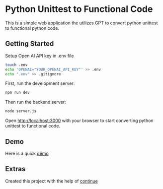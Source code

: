 
# Python Unittest to Functional Code 

This is a simple web application the utilizes GPT to convert python unittest to functional python code.
## Getting Started

Setup Open AI API key in .env file

```bash
touch .env
echo 'OPENAI="YOUR_OPENAI_API_KEY"' >> .env
echo ".env" >> .gitignore
```

First, run the development server:

```bash
npm run dev
```
Then run the backend server:
```bash
node server.js
```


Open [http://localhost:3000](http://localhost:3000) with your browser to start converting python unittest to functional code.

## Demo

Here is a quick [demo](https://www.loom.com/share/83451a0f643146c59f0680e79f4d1ddd?sid=a0378773-a3be-4d7e-b4c1-f30279aff9f1)

## Extras

Created this project with the help of [continue](https://continue.dev/)
